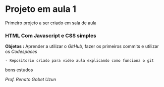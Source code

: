 Projeto em aula 1
=====================

Primeiro projeto a ser criado em sala de aula 

### HTML Com Javascript e CSS simples

**Objetos :** Aprender a utilizar o *GitHub*, fazer os primeiros commits e utilizar os *Codespaces*

	- Repositorio criado para video aula explicando como funciona o git 

bons estudos

*Prof. Renato Gobet Uzun* 
